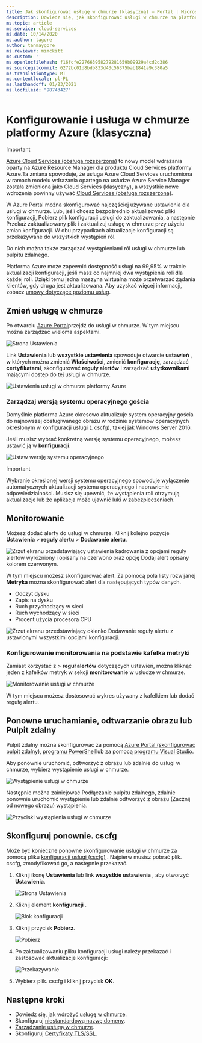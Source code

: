 ```yaml
---
title: Jak skonfigurować usługę w chmurze (klasyczną) — Portal | Microsoft Docs
description: Dowiedz się, jak skonfigurować usługi w chmurze na platformie Azure. Dowiedz się, jak zaktualizować konfigurację usługi w chmurze i skonfigurować dostęp zdalny do wystąpień roli. W poniższych przykładach użyto Azure Portal.
ms.topic: article
ms.service: cloud-services
ms.date: 10/14/2020
ms.author: tagore
author: tanmaygore
ms.reviewer: mimckitt
ms.custom: ''
ms.openlocfilehash: f16fcfe227663958279281659b09929a4cd2d386
ms.sourcegitcommit: 6272bc01d8bdb833d43c56375bab1841a9c380a5
ms.translationtype: MT
ms.contentlocale: pl-PL
ms.lasthandoff: 01/23/2021
ms.locfileid: "98743427"
---
```

# <a name="how-to-configure-and-azure-cloud-service-classic"></a>Konfigurowanie i usługa w chmurze platformy Azure (klasyczna)

> [!IMPORTANT]
> [Azure Cloud Services (obsługa rozszerzona)](../cloud-services-extended-support/overview.md) to nowy model wdrażania oparty na Azure Resource Manager dla produktu Cloud Services platformy Azure.Ta zmiana spowoduje, że usługa Azure Cloud Services uruchomiona w ramach modelu wdrażania opartego na usłudze Azure Service Manager została zmieniona jako Cloud Services (klasyczny), a wszystkie nowe wdrożenia powinny używać [Cloud Services (obsługa rozszerzona)](../cloud-services-extended-support/overview.md).

W Azure Portal można skonfigurować najczęściej używane ustawienia dla usługi w chmurze. Lub, jeśli chcesz bezpośrednio aktualizować pliki konfiguracji, Pobierz plik konfiguracji usługi do zaktualizowania, a następnie Przekaż zaktualizowany plik i zaktualizuj usługę w chmurze przy użyciu zmian konfiguracji. W obu przypadkach aktualizacje konfiguracji są przekazywane do wszystkich wystąpień ról.

Do nich można także zarządzać wystąpieniami ról usługi w chmurze lub pulpitu zdalnego.

Platforma Azure może zapewnić dostępność usługi na 99,95% w trakcie aktualizacji konfiguracji, jeśli masz co najmniej dwa wystąpienia roli dla każdej roli. Dzięki temu jedna maszyna wirtualna może przetwarzać żądania klientów, gdy druga jest aktualizowana. Aby uzyskać więcej informacji, zobacz [umowy dotyczące poziomu usług](https://azure.microsoft.com/support/legal/sla/).

## <a name="change-a-cloud-service"></a>Zmień usługę w chmurze

Po otwarciu [Azure Portal](https://portal.azure.com/)przejdź do usługi w chmurze. W tym miejscu można zarządzać wieloma aspektami.

![Strona Ustawienia](./media/cloud-services-how-to-configure-portal/cloud-service.png)

Link **Ustawienia** lub **wszystkie ustawienia** spowoduje otwarcie **ustawień** , w których można zmienić **Właściwości**, zmienić **konfigurację**, zarządzać **certyfikatami**, skonfigurować **reguły alertów** i zarządzać **użytkownikami** mającymi dostęp do tej usługi w chmurze.

![Ustawienia usługi w chmurze platformy Azure](./media/cloud-services-how-to-configure-portal/cs-settings-blade.png)

### <a name="manage-guest-os-version"></a>Zarządzaj wersją systemu operacyjnego gościa

Domyślnie platforma Azure okresowo aktualizuje system operacyjny gościa do najnowszej obsługiwanego obrazu w rodzinie systemów operacyjnych określonym w konfiguracji usługi (. cscfg), takiej jak Windows Server 2016.

Jeśli musisz wybrać konkretną wersję systemu operacyjnego, możesz ustawić ją w **konfiguracji**.

![Ustaw wersję systemu operacyjnego](./media/cloud-services-how-to-configure-portal/cs-settings-config-guestosversion.png)

>[!IMPORTANT]
> Wybranie określonej wersji systemu operacyjnego spowoduje wyłączenie automatycznych aktualizacji systemu operacyjnego i naprawienie odpowiedzialności. Musisz się upewnić, że wystąpienia roli otrzymują aktualizacje lub że aplikacja może ujawnić luki w zabezpieczeniach.

## <a name="monitoring"></a>Monitorowanie

Możesz dodać alerty do usługi w chmurze. Kliknij kolejno pozycje **Ustawienia**  >  **reguły alertu**  >  **Dodawanie alertu**.

![Zrzut ekranu przedstawiający ustawienia kadrowania z opcjami reguły alertów wyróżniony i opisany na czerwono oraz opcję Dodaj alert opisany kolorem czerwonym.](./media/cloud-services-how-to-configure-portal/cs-alerts.png)

W tym miejscu możesz skonfigurować alert. Za pomocą pola listy rozwijanej **Metryka** można skonfigurować alert dla następujących typów danych.

* Odczyt dysku
* Zapis na dysku
* Ruch przychodzący w sieci
* Ruch wychodzący w sieci
* Procent użycia procesora CPU

![Zrzut ekranu przedstawiający okienko Dodawanie reguły alertu z ustawionymi wszystkimi opcjami konfiguracji.](./media/cloud-services-how-to-configure-portal/cs-alert-item.png)

### <a name="configure-monitoring-from-a-metric-tile"></a>Konfigurowanie monitorowania na podstawie kafelka metryki

Zamiast korzystać z   >  **reguł alertów** dotyczących ustawień, można kliknąć jeden z kafelków metryk w sekcji **monitorowanie** w usłudze w chmurze.

![Monitorowanie usługi w chmurze](./media/cloud-services-how-to-configure-portal/cs-monitoring.png)

W tym miejscu możesz dostosować wykres używany z kafelkiem lub dodać regułę alertu.

## <a name="reboot-reimage-or-remote-desktop"></a>Ponowne uruchamianie, odtwarzanie obrazu lub Pulpit zdalny

Pulpit zdalny można skonfigurować za pomocą [Azure Portal (skonfigurować pulpit zdalny)](cloud-services-role-enable-remote-desktop-new-portal.md), [programu PowerShell](cloud-services-role-enable-remote-desktop-powershell.md)lub za pomocą [programu Visual Studio](cloud-services-role-enable-remote-desktop-visual-studio.md).

Aby ponownie uruchomić, odtworzyć z obrazu lub zdalnie do usługi w chmurze, wybierz wystąpienie usługi w chmurze.

![Wystąpienie usługi w chmurze](./media/cloud-services-how-to-configure-portal/cs-instance.png)

Następnie można zainicjować Podłączanie pulpitu zdalnego, zdalnie ponownie uruchomić wystąpienie lub zdalnie odtworzyć z obrazu (Zacznij od nowego obrazu) wystąpienia.

![Przyciski wystąpienia usługi w chmurze](./media/cloud-services-how-to-configure-portal/cs-instance-buttons.png)

## <a name="reconfigure-your-cscfg"></a>Skonfiguruj ponownie. cscfg

Może być konieczne ponowne skonfigurowanie usługi w chmurze za pomocą pliku [konfiguracji usługi (cscfg)](cloud-services-model-and-package.md#cscfg) . Najpierw musisz pobrać plik. cscfg, zmodyfikować go, a następnie przekazać.

1. Kliknij ikonę **Ustawienia** lub link **wszystkie ustawienia** , aby otworzyć **Ustawienia**.

    ![Strona Ustawienia](./media/cloud-services-how-to-configure-portal/cloud-service.png)
2. Kliknij element **konfiguracji** .

    ![Blok konfiguracji](./media/cloud-services-how-to-configure-portal/cs-settings-config.png)
3. Kliknij przycisk **Pobierz**.

    ![Pobierz](./media/cloud-services-how-to-configure-portal/cs-settings-config-panel-download.png)
4. Po zaktualizowaniu pliku konfiguracji usługi należy przekazać i zastosować aktualizacje konfiguracji:

    ![Przekazywanie](./media/cloud-services-how-to-configure-portal/cs-settings-config-panel-upload.png)
5. Wybierz plik. cscfg i kliknij przycisk **OK**.

## <a name="next-steps"></a>Następne kroki

* Dowiedz się, jak [wdrożyć usługę w chmurze](cloud-services-how-to-create-deploy-portal.md).
* Skonfiguruj [niestandardową nazwę domeny](cloud-services-custom-domain-name-portal.md).
* [Zarządzanie usługą w chmurze](cloud-services-how-to-manage-portal.md).
* Skonfiguruj [Certyfikaty TLS/SSL](cloud-services-configure-ssl-certificate-portal.md).



